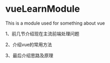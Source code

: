 # vueLearnModule
This is a module used for something about vue

1、前几节介绍现在主流前端处理问题

2、介绍vue的常用方法

3、最后介绍思路及原理
